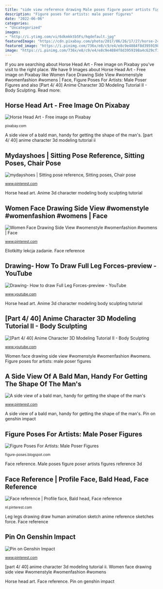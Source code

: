 ```yaml
---
title: "side view reference drawing Male poses figure poser artists figures reference 3d"
description: "Figure poses for artists: male poser figures"
date: "2022-06-06"
categories:
- "Uncategorized"
images:
- "http://i.ytimg.com/vi/6dkmkktb5Fs/hqdefault.jpg"
featuredImage: "https://cdn.pixabay.com/photo/2017/06/26/17/27/horse-2444503_640.jpg"
featured_image: "https://i.pinimg.com/736x/e8/c9/e4/e8c9e4884f8d3959198a4c629cf1b063.jpg"
image: "https://i.pinimg.com/736x/e8/c9/e4/e8c9e4884f8d3959198a4c629cf1b063.jpg"
---
```


If you are searching about Horse Head Art - Free image on Pixabay you've visit to the right place. We have 9 Images about Horse Head Art - Free image on Pixabay like Women Face Drawing Side View #womenstyle #womenfashion #womens | Face, Figure Poses For Artists: Male Poser Figures and also [Part 4/ 40] Anime Character 3D Modeling Tutorial II - Body Sculpting. Read more:

## Horse Head Art - Free Image On Pixabay

![Horse Head Art - Free image on Pixabay](https://cdn.pixabay.com/photo/2017/06/26/17/27/horse-2444503_640.jpg "Drawing- how to draw full leg forces-preview")

<small>pixabay.com</small>

A side view of a bald man, handy for getting the shape of the man&#039;s. [part 4/ 40] anime character 3d modeling tutorial ii

## Mydayshoes | Sitting Pose Reference, Sitting Poses, Chair Pose

![mydayshoes | Sitting pose reference, Sitting poses, Chair pose](https://i.pinimg.com/originals/4a/5f/70/4a5f70cb25f1b184b29cba1027aaaa0e.jpg "Side reference bald head profile face man human shape profiles poses right shaved woman heads handy getting male faces pose")

<small>www.pinterest.com</small>

Horse head art. Anime 3d character modeling body sculpting tutorial

## Women Face Drawing Side View #womenstyle #womenfashion #womens | Face

![Women Face Drawing Side View #womenstyle #womenfashion #womens | Face](https://i.pinimg.com/736x/06/e4/5c/06e45c7f3335f36f064049eef398e961.jpg "Face reference")

<small>www.pinterest.com</small>

Eliotkitty lekcja zadanie. Face reference

## Drawing- How To Draw Full Leg Forces-preview - YouTube

![Drawing- How to draw Full Leg Forces-preview - YouTube](http://i.ytimg.com/vi/6dkmkktb5Fs/hqdefault.jpg "Modelgezicht vrouwelijk samenstelling zijaanzicht laterale fronte limpia avondsamenstelling manera piel labios calzature calzatura seprimoris gör sidan sikt perfekta femenina cfile220")

<small>www.youtube.com</small>

Horse head art. Anime 3d character modeling body sculpting tutorial

## [Part 4/ 40] Anime Character 3D Modeling Tutorial II - Body Sculpting

![[Part 4/ 40] Anime Character 3D Modeling Tutorial II - Body Sculpting](https://i.ytimg.com/vi/wdsY4BtlcpQ/maxresdefault.jpg "Face reference")

<small>www.youtube.com</small>

Women face drawing side view #womenstyle #womenfashion #womens. Figure poses for artists: male poser figures

## A Side View Of A Bald Man, Handy For Getting The Shape Of The Man&#039;s

![A side view of a bald man, handy for getting the shape of the man&#039;s](https://i.pinimg.com/736x/12/69/48/126948758c0f72664c00743cc28c284b--reference-images-photo-reference.jpg "[part 4/ 40] anime character 3d modeling tutorial ii")

<small>www.pinterest.com</small>

A side view of a bald man, handy for getting the shape of the man&#039;s. Pin on genshin impact

## Figure Poses For Artists: Male Poser Figures

![Figure Poses For Artists: Male Poser Figures](http://4.bp.blogspot.com/-EUSTR2cIpdg/UWbxk5GxC2I/AAAAAAAAADQ/4PCrnOn3g08/s400/MaxxShorts_WIP2.jpg "Anime 3d character modeling body sculpting tutorial")

<small>figure-poses.blogspot.com</small>

Face reference. Male poses figure poser artists figures reference 3d

## Face Reference | Profile Face, Bald Head, Face Reference

![Face reference | Profile face, Bald head, Face reference](https://i.pinimg.com/736x/b2/e0/67/b2e0670501b795cd852427f8498dc8b6--face-reference.jpg "Horse head art")

<small>nl.pinterest.com</small>

Leg legs drawing draw human animation sketch anime reference sketches force. Face reference

## Pin On Genshin Impact

![Pin on Genshin Impact](https://i.pinimg.com/736x/e8/c9/e4/e8c9e4884f8d3959198a4c629cf1b063.jpg "Male poses figure poser artists figures reference 3d")

<small>www.pinterest.com</small>

[part 4/ 40] anime character 3d modeling tutorial ii. Women face drawing side view #womenstyle #womenfashion #womens

Horse head art. Face reference. Pin on genshin impact
